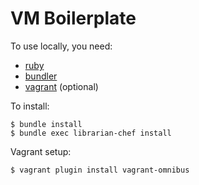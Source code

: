 VM Boilerplate
==============

To use locally, you need:

- [ruby](https://www.ruby-lang.org/en/downloads/)
- [bundler](http://bundler.io/)
- [vagrant](http://www.vagrantup.com/) (optional)

To install:

	$ bundle install
	$ bundle exec librarian-chef install

Vagrant setup:

	$ vagrant plugin install vagrant-omnibus